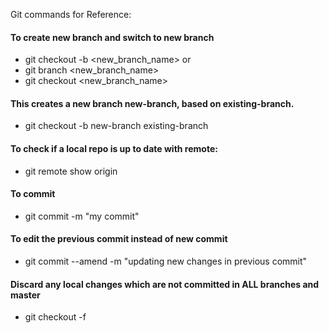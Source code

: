 Git commands for Reference:

#### To create new branch and switch to new branch
  * git checkout -b <new_branch_name>
        or
  *  git branch <new_branch_name>
  *  git checkout <new_branch_name>

#### This creates a new branch new-branch, based on existing-branch.
  * git checkout -b new-branch existing-branch
  
#### To check if a local repo is up to date with remote:
   * git remote show origin
   
#### To commit
   * git commit -m "my commit"
   
#### To edit the previous commit instead of new commit
   * git commit --amend -m "updating new changes in previous commit"
   
#### Discard any local changes which are not committed in ALL branches and master
   * git checkout -f


